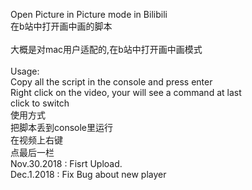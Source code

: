 Open Picture in Picture mode in Bilibili<br>
在b站中打开画中画的脚本<br>
<br>
大概是对mac用户适配的,在b站中打开画中画模式<br>
<br>
Usage:<br>
Copy all the script in the console and press enter<br>
Right click on the video, your will see a command at last<br>
click to switch<br>
使用方式<br>
把脚本丢到console里运行<br>
在视频上右键<br>
点最后一栏<br>
Nov.30.2018 : Fisrt Upload.<br>
Dec.1.2018 : Fix Bug about new player<br>

